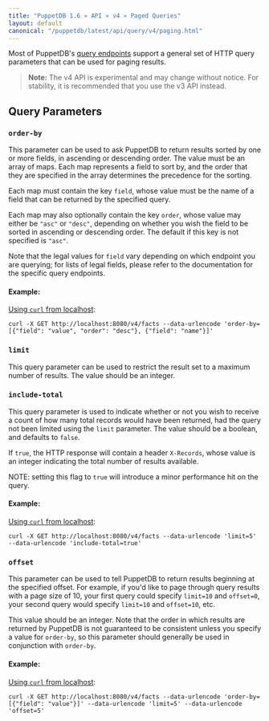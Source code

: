 ```yaml
---
title: "PuppetDB 1.6 » API » v4 » Paged Queries"
layout: default
canonical: "/puppetdb/latest/api/query/v4/paging.html"
---
```


[api]: ../../index.html
[curl]: ../curl.html#using-curl-from-localhost-non-sslhttp

Most of PuppetDB's [query endpoints][api] support a general set of HTTP query parameters that
can be used for paging results.

> **Note:** The v4 API is experimental and may change without notice. For stability, it is recommended that you use the v3 API instead.

## Query Parameters

### `order-by`

This parameter can be used to ask PuppetDB to return results sorted by one or more fields, in
ascending or descending order.  The value must be an array of maps.  Each map represents a field
to sort by, and the order that they are specified in the array determines the precedence for the
sorting.

Each map must contain the key `field`, whose value must be the name of a field that can be
returned by the specified query.

Each map may also optionally contain the key `order`, whose value may either be `"asc"` or
`"desc"`, depending on whether you wish the field to be sorted in ascending or descending
order.  The default if this key is not specified is `"asc"`.

Note that the legal values for `field` vary depending on which endpoint you are querying; for
lists of legal fields, please refer to the documentation for the specific query endpoints.

#### Example:

[Using `curl` from localhost][curl]:

    curl -X GET http://localhost:8080/v4/facts --data-urlencode 'order-by=[{"field": "value", "order": "desc"}, {"field": "name"}]'

### `limit`

This query parameter can be used to restrict the result set to a maximum number of results.
The value should be an integer.

### `include-total`

This query parameter is used to indicate whether or not you wish to receive a count of how many total records would have been returned, had the query not been limited using the `limit` parameter.  The value should be a boolean, and defaults to `false`.

If `true`, the HTTP response will contain a header `X-Records`, whose value is an integer indicating the total number of results available.

NOTE: setting this flag to `true` will introduce a minor performance hit on the query.

#### Example:

[Using `curl` from localhost][curl]:

    curl -X GET http://localhost:8080/v4/facts --data-urlencode 'limit=5' --data-urlencode 'include-total=true'

### `offset`

This parameter can be used to tell PuppetDB to return results beginning at the specified offset.
For example, if you'd like to page through query results with a page size of 10, your first
query could specify `limit=10` and `offset=0`, your second query would specify `limit=10` and
`offset=10`, etc.

This value should be an integer.  Note that the order in which results are returned by PuppetDB
is not guaranteed to be consistent unless you specify a value for `order-by`, so this parameter
should generally be used in conjunction with `order-by`.

#### Example:

[Using `curl` from localhost][curl]:

    curl -X GET http://localhost:8080/v4/facts --data-urlencode 'order-by=[{"field": "value"}]' --data-urlencode 'limit=5' --data-urlencode 'offset=5'

